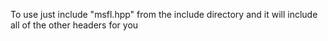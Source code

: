 To use just include "msfl.hpp" from the include directory and it will include all of the other headers for you